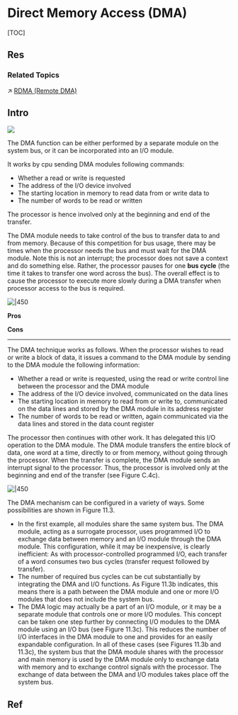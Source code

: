 # Direct Memory Access (DMA)

[TOC]



## Res
### Related Topics
↗ [RDMA (Remote DMA)](../../../../../🏎️%20Computer%20Networking%20and%20Communication/🚀%20High%20Performance%20Network%20(HPN)%20&%20IDC%20Technologies/RDMA%20(Remote%20DMA)/RDMA%20(Remote%20DMA).md)



## Intro
![](../../../../../../../../Assets/Pics/Screenshot%202023-06-24%20at%205.03.11%20PM.png)

The DMA function can be either performed by a separate module on the system bus, or it can be incorporated into an I/O module.

It works by cpu sending DMA modules following commands:
- Whether a read or write is requested
- The address of the I/O device involved
- The starting location in memory to read data from or write data to
- The number of words to be read or written

The processor is hence involved only at the beginning and end of the transfer.

The DMA module needs to take control of the bus to transfer data to and from memory. Because of this competition for bus usage, there may be times when the processor needs the bus and must wait for the DMA module. Note this is not an interrupt; the processor does not save a context and do something else. Rather, the processor pauses for one **bus cycle** (the time it takes to transfer one word across the bus). The overall effect is to cause the processor to execute more slowly during a DMA transfer when processor access to the bus is required.

![|450](../../../../../../../../Assets/Pics/Screenshot%202023-06-08%20at%201.39.29%20PM.png)

**Pros**

**Cons**

---
The DMA technique works as follows. When the processor wishes to read or write a block of data, it issues a command to the DMA module by sending to the DMA module the following information:
- Whether a read or write is requested, using the read or write control line between the processor and the DMA module
- The address of the I/O device involved, communicated on the data lines
- The starting location in memory to read from or write to, communicated on the data lines and stored by the DMA module in its address register
- The number of words to be read or written, again communicated via the data lines and stored in the data count register

The processor then continues with other work. It has delegated this I/O operation to the DMA module. The DMA module transfers the entire block of data, one word at a time, directly to or from memory, without going through the processor. When the transfer is complete, the DMA module sends an interrupt signal to the processor. Thus, the processor is involved only at the beginning and end of the transfer (see Figure C.4c).

![|450](../../../../../../../../Assets/Pics/Screenshot%202023-06-08%20at%201.40.12%20PM.png)

The DMA mechanism can be configured in a variety of ways. Some possibilities are shown in Figure 11.3.
- In the first example, all modules share the same system bus. The DMA module, acting as a surrogate processor, uses programmed I/O to exchange data between memory and an I/O module through the DMA module. This configuration, while it may be inexpensive, is clearly inefficient: As with processor-controlled programmed I/O, each transfer of a word consumes two bus cycles (transfer request followed by transfer).
- The number of required bus cycles can be cut substantially by integrating the DMA and I/O functions. As Figure 11.3b indicates, this means there is a path between the DMA module and one or more I/O modules that does not include the system bus. 
- The DMA logic may actually be a part of an I/O module, or it may be a separate module that controls one or more I/O modules. This concept can be taken one step further by connecting I/O modules to the DMA module using an I/O bus (see Figure 11.3c). This reduces the number of I/O interfaces in the DMA module to one and provides for an easily expandable configuration. In all of these cases (see Figures 11.3b and 11.3c), the system bus that the DMA module shares with the processor and main memory is used by the DMA module only to exchange data with memory and to exchange control signals with the processor. The exchange of data between the DMA and I/O modules takes place off the system bus.



## Ref

